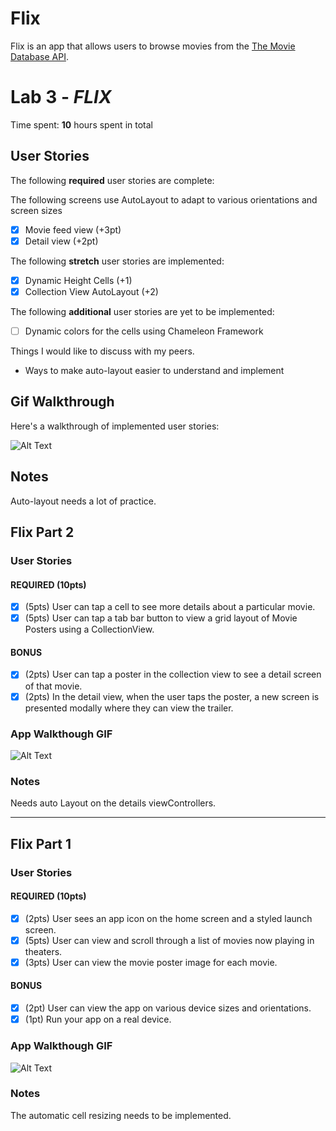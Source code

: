 # Flix

Flix is an app that allows users to browse movies from the [The Movie Database API](http://docs.themoviedb.apiary.io/#).

# Lab 3 - *FLIX*

Time spent: **10** hours spent in total

## User Stories

The following **required** user stories are complete:

The following screens use AutoLayout to adapt to various orientations and screen sizes
   - [x] Movie feed view (+3pt)
   - [x] Detail view (+2pt)

The following **stretch** user stories are implemented:
- [x] Dynamic Height Cells (+1)
- [x] Collection View AutoLayout (+2)

The following **additional** user stories are yet to be implemented:
- [ ] Dynamic colors for the cells using Chameleon Framework

Things I would like to discuss with my peers.

- Ways to make auto-layout easier to understand and implement

## Gif Walkthrough

Here's a walkthrough of implemented user stories:

![Alt Text](https://media.giphy.com/media/9VzeXsmh1EvGeRGlvg/giphy.gif)

## Notes

Auto-layout needs a lot of practice.

## Flix Part 2

### User Stories

#### REQUIRED (10pts)
- [x] (5pts) User can tap a cell to see more details about a particular movie.
- [x] (5pts) User can tap a tab bar button to view a grid layout of Movie Posters using a CollectionView.

#### BONUS
- [x] (2pts) User can tap a poster in the collection view to see a detail screen of that movie.
- [x] (2pts) In the detail view, when the user taps the poster, a new screen is presented modally where they can view the trailer.

### App Walkthough GIF
![Alt Text](https://media.giphy.com/media/fxsXBgBMbOmVRiwEHc/giphy.gif)

### Notes
Needs auto Layout on the details viewControllers.

---

## Flix Part 1

### User Stories

#### REQUIRED (10pts)
- [x] (2pts) User sees an app icon on the home screen and a styled launch screen.
- [x] (5pts) User can view and scroll through a list of movies now playing in theaters.
- [x] (3pts) User can view the movie poster image for each movie.

#### BONUS
- [x] (2pt) User can view the app on various device sizes and orientations.
- [x] (1pt) Run your app on a real device.

### App Walkthough GIF
![Alt Text](https://media.giphy.com/media/93fuKRZcqeyS75NT5n/giphy.gif)

### Notes
The automatic cell resizing needs to be implemented.
